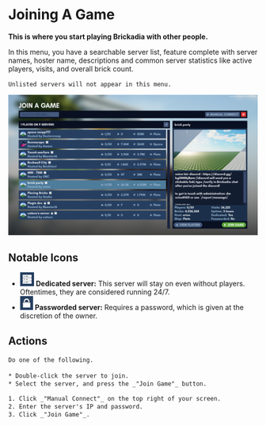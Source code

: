 # Joining A Game

**This is where you start playing Brickadia with other people.**

In this menu, you have a searchable server list, feature complete with server names, hoster name, descriptions  and common server statistics like active players, visits, and overall brick count.

``` admonish note
Unlisted servers will not appear in this menu.
```

![join_game_menu.png](server_list.png)

## Notable Icons

* ![server_list_dedicated.png](server_list_dedicated.png) **Dedicated server:** This server will stay on even without players. Oftentimes, they are considered running 24/7.
* ![server_list_passworded.png](server_list_passworded.png) **Passworded server:** Requires a password, which is given at the discretion of the owner.

## Actions


``` admonish quote title="Joining a server", collapsible=true
Do one of the following.

* Double-click the server to join.
* Select the server, and press the _"Join Game"_ button.
```

``` admonish quote title="Manually connect to a server", collapsible=true
1. Click _"Manual Connect"_ on the top right of your screen.
2. Enter the server's IP and password.
3. Click _"Join Game"_.
```